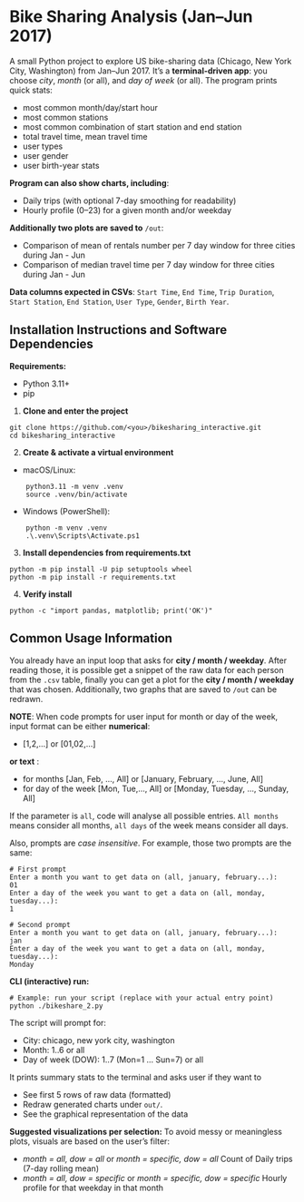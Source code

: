 # Bike Sharing Analysis (Jan–Jun 2017)

A small Python project to explore US bike-sharing data (Chicago, New York City, Washington) from Jan–Jun 2017.
It’s a **terminal-driven app**: you choose _city_, _month_ (or all), and _day of week_ (or all).
The program prints quick stats:
- most common month/day/start hour 
- most common stations 
- most common combination of start station and end station 
- total travel time, mean travel time 
- user types 
- user gender 
- user birth-year stats

**Program can also show charts, including**:
- Daily trips (with optional 7-day smoothing for readability)
- Hourly profile (0–23) for a given month and/or weekday

**Additionally two plots are saved to** `/out`:

- Comparison of mean of rentals number per 7 day window for three cities during Jan - Jun
- Comparison of median travel time per 7 day window for three cities during Jan - Jun

**Data columns expected in CSVs**: `Start Time`, `End Time`, `Trip Duration`, `Start Station`, `End Station`, `User Type`, `Gender`, `Birth Year`.

## Installation Instructions and Software Dependencies

**Requirements:**
- Python 3.11+
- pip

1) **Clone and enter the project**
```
git clone https://github.com/<you>/bikesharing_interactive.git
cd bikesharing_interactive
```

2) **Create & activate a virtual environment**

- macOS/Linux:
```
    python3.11 -m venv .venv
    source .venv/bin/activate
```

- Windows (PowerShell):
```
    python -m venv .venv
    .\.venv\Scripts\Activate.ps1
```

3) **Install dependencies from requirements.txt**
```
python -m pip install -U pip setuptools wheel
python -m pip install -r requirements.txt
```

4) **Verify install**
```
python -c "import pandas, matplotlib; print('OK')"
```

## Common Usage Information

You already have an input loop that asks for **city / month / weekday**. After reading those, it is possible get a snippet of the raw data for each person from the `.csv` table, finally you can get a plot for the **city / month / weekday** that was chosen. Additionally, two graphs that are saved to `/out` can be redrawn.

**NOTE**: When code prompts for user input for month or day of the week, input format can be either
**numerical**:
- [1,2,...] or [01,02,...]

**or text** :
- for months
 [Jan, Feb, ..., All] or [January, February, ..., June, All] 
- for day of the week
 [Mon, Tue,..., All] or [Monday, Tuesday, ..., Sunday, All]

If the parameter is `all`, code will analyse all possible entries. `All months` means consider all months, `all days` of the week means consider all days.

Also, prompts are _case insensitive_.
For example, those two prompts are the same:
```
# First prompt
Enter a month you want to get data on (all, january, february...): 
01
Enter a day of the week you want to get a data on (all, monday, tuesday...): 
1

# Second prompt
Enter a month you want to get data on (all, january, february...): 
jan
Enter a day of the week you want to get a data on (all, monday, tuesday...): 
Monday
```


**CLI (interactive) run:**
```
# Example: run your script (replace with your actual entry point)
python ./bikeshare_2.py
```

The script will prompt for:

- City: chicago, new york city, washington
- Month: 1..6 or all
- Day of week (DOW): 1..7 (Mon=1 … Sun=7) or all

It prints summary stats to the terminal and asks user if they want to 
- See first 5 rows of raw data (formatted)
- Redraw generated charts under `out/`.
- See the graphical representation of the data

**Suggested visualizations per selection:**
To avoid messy or meaningless plots, visuals are based on the user’s filter:
- _month = all, dow = all_ or _month = specific, dow = all_
Count of Daily trips (7-day rolling mean)
- _month = all, dow = specific_ or _month = specific, dow = specific_
Hourly profile for that weekday in that month

